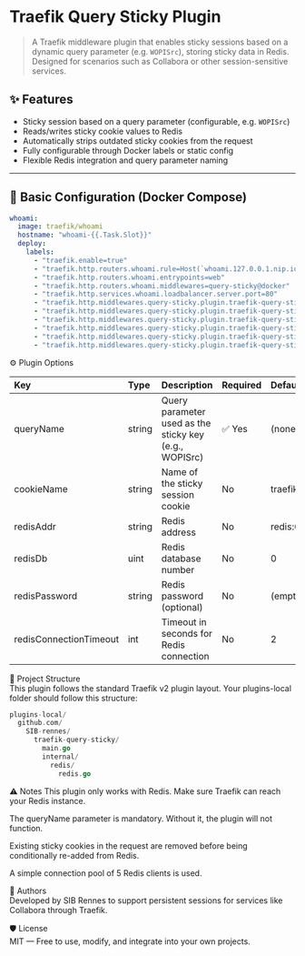 # Traefik Query Sticky Plugin

> A Traefik middleware plugin that enables sticky sessions based on a dynamic query parameter (e.g. `WOPISrc`), storing sticky data in Redis. Designed for scenarios such as Collabora or other session-sensitive services.

## ✨ Features

- Sticky session based on a query parameter (configurable, e.g. `WOPISrc`)
- Reads/writes sticky cookie values to Redis
- Automatically strips outdated sticky cookies from the request
- Fully configurable through Docker labels or static config
- Flexible Redis integration and query parameter naming

---

## 🔧 Basic Configuration (Docker Compose)

```yaml
whoami:
  image: traefik/whoami
  hostname: "whoami-{{.Task.Slot}}"
  deploy:
    labels:
      - "traefik.enable=true"
      - "traefik.http.routers.whoami.rule=Host(`whoami.127.0.0.1.nip.io`)"
      - "traefik.http.routers.whoami.entrypoints=web"
      - "traefik.http.routers.whoami.middlewares=query-sticky@docker"
      - "traefik.http.services.whoami.loadbalancer.server.port=80"
      - "traefik.http.middlewares.query-sticky.plugin.traefik-query-sticky.cookieName=traefik_collabora_sticky"
      - "traefik.http.middlewares.query-sticky.plugin.traefik-query-sticky.redisAddr=redis:6379"
      - "traefik.http.middlewares.query-sticky.plugin.traefik-query-sticky.redisDb=0"
      - "traefik.http.middlewares.query-sticky.plugin.traefik-query-sticky.redisPassword="
      - "traefik.http.middlewares.query-sticky.plugin.traefik-query-sticky.redisConnectionTimeout=2"
      - "traefik.http.middlewares.query-sticky.plugin.traefik-query-sticky.queryName=WOPISrc"
```


⚙️ Plugin Options

| Key | Type | Description | Required | Default |
| :--------------- |:---------------| :----- |:----- | :----- |
| queryName | string | Query parameter used as the sticky key (e.g., WOPISrc) | ✅ Yes | (none) |
| cookieName | string | Name of the sticky session cookie | No | traefik_collabora_sticky |
| redisAddr | string | Redis address | No | redis:6379 |
| redisDb | uint | Redis database number | No | 0 |
| redisPassword | string | Redis password (optional) | No | (empty) |
| redisConnectionTimeout | int | Timeout in seconds for Redis connection | No | 2 |



🧩 Project Structure  
This plugin follows the standard Traefik v2 plugin layout. Your plugins-local folder should follow this structure:

```go
plugins-local/
  github.com/
    SIB-rennes/
      traefik-query-sticky/
        main.go
        internal/
          redis/
            redis.go
```

⚠️ Notes
This plugin only works with Redis. Make sure Traefik can reach your Redis instance.

The queryName parameter is mandatory. Without it, the plugin will not function.

Existing sticky cookies in the request are removed before being conditionally re-added from Redis.

A simple connection pool of 5 Redis clients is used.



👥 Authors  
Developed by SIB Rennes to support persistent sessions for services like Collabora through Traefik.


🛡️ License   
MIT — Free to use, modify, and integrate into your own projects.

